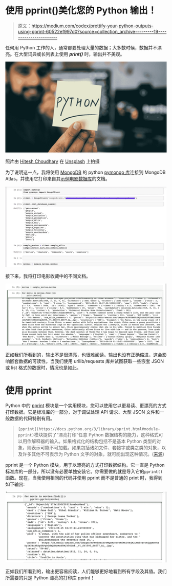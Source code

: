 # 使用 pprint()美化您的 Python 输出！

> 原文：<https://medium.com/codex/prettify-your-python-outputs-using-pprint-60522ef997d0?source=collection_archive---------19----------------------->

任何用 Python 工作的人，通常都要处理大量的数据；大多数时候，数据并不漂亮。在大型词典或长列表上使用 ***print()*** 时，输出并不美观。

![](img/1d925a3a46573d96ce866a910d8aaa0a.png)

照片由 [Hitesh Choudhary](https://unsplash.com/@hiteshchoudhary?utm_source=medium&utm_medium=referral) 在 [Unsplash](https://unsplash.com?utm_source=medium&utm_medium=referral) 上拍摄

为了说明这一点，我将使用 [MongoDB](https://www.mongodb.com/) 的 python [pymongo 库](https://pymongo.readthedocs.io/en/stable/)连接到 MongoDB Atlas，并使用它打印来自其[示例电影数据库](https://www.mongodb.com/docs/atlas/sample-data/sample-mflix/)的文档。

![](img/9da6fdc8ce203084e053b73b64285e55.png)

接下来，我将打印电影收藏中的不同文档。

![](img/3628a482c1eb728b1ef73e95d1e78e6d.png)

正如我们所看到的，输出不是很漂亮，也很难阅读。输出也没有正确缩进，这会影响嵌套数据的可读性。当我们使用 urllib/requests 库并试图获取一些嵌套 JSON 或 list 格式的数据时，情况也是如此。

# 使用 pprint

Python 中的 [pprint](https://docs.python.org/3/library/pprint.html) 模块是一个实用模块，您可以使用它以更易读、更漂亮的方式打印数据。它是标准库的一部分，对于调试处理 API 请求、大型 JSON 文件和一般数据的代码特别有用。

> `[pprint](https://docs.python.org/3/library/pprint.html#module-pprint)`模块提供了“漂亮打印”任意 Python 数据结构的能力，这种格式可以用作解释器的输入。如果格式化的结构包括不是基本 Python 类型的对象，则表示可能不可加载。如果包括诸如文件、套接字或类之类的对象，以及许多其他不可表示为 Python 文字的对象，就可能出现这种情况。([来源](https://docs.python.org/3/library/pprint.html))

pprint 是一个 Python 模块，用于以漂亮的方式打印数据结构。它一直是 Python 标准库的一部分，所以没有必要单独安装它。你需要做的就是导入它的`pprint()`函数。现在，当我使用相同的代码并使用 pprint 而不是普通的 print 时，我得到如下输出:

![](img/3f896813bf1d2a1d378515d947211273.png)

正如我们所看到的，输出更容易阅读，人们能够更好地看到所有字段及其值。我们所需要的只是 Python 漂亮的打印库 pprint！
